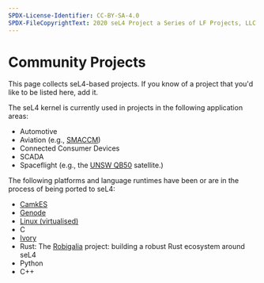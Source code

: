 ```yaml
---
SPDX-License-Identifier: CC-BY-SA-4.0
SPDX-FileCopyrightText: 2020 seL4 Project a Series of LF Projects, LLC.
---
```


# Community Projects

This page collects seL4-based projects. If you know of a project that
you'd like to be listed here, add it.

The seL4 kernel is currently used in projects in the following application areas:

- Automotive
- Aviation (e.g.,
        [SMACCM](http://ts.data61.csiro.au/projects/TS/SMACCM/))
- Connected Consumer Devices
- SCADA
- Spaceflight (e.g., the
        [UNSW QB50](http://ts.data61.csiro.au/projects/TS/qb50) satellite.)

The following platforms and language runtimes have been or are in the
process of being ported to seL4:

- [CamkES](http://ts.data61.csiro.au/projects/TS/trustcomp)
- [Genode](http://genode.org/about/index)
- [Linux (virtualised)](http://ts.data61.csiro.au/projects/TS/virtualisation/about)
- C
- [Ivory](http://ivorylang.org/ivory-introduction.html)
- Rust: The [Robigalia](https://robigalia.org/) project:
      building a robust Rust ecosystem around seL4
- Python
- C++

